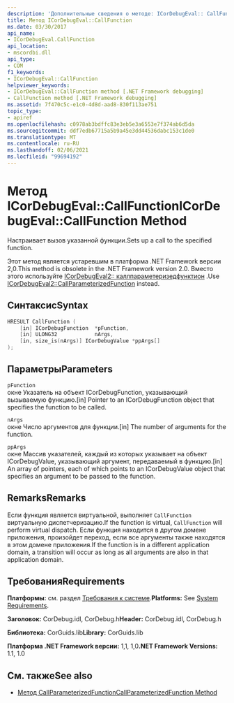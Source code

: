```yaml
---
description: 'Дополнительные сведения о методе: ICorDebugEval:: CallFunction'
title: Метод ICorDebugEval::CallFunction
ms.date: 03/30/2017
api_name:
- ICorDebugEval.CallFunction
api_location:
- mscordbi.dll
api_type:
- COM
f1_keywords:
- ICorDebugEval::CallFunction
helpviewer_keywords:
- ICorDebugEval::CallFunction method [.NET Framework debugging]
- CallFunction method [.NET Framework debugging]
ms.assetid: 7f470c5c-e1c0-4d8d-aad8-830f113ae751
topic_type:
- apiref
ms.openlocfilehash: c0978ab3bdffc83e3eb5e3a6553e7f374ab6d5da
ms.sourcegitcommit: ddf7edb67715a5b9a45e3dd44536dabc153c1de0
ms.translationtype: MT
ms.contentlocale: ru-RU
ms.lasthandoff: 02/06/2021
ms.locfileid: "99694192"
---
```

# <a name="icordebugevalcallfunction-method"></a><span data-ttu-id="b689c-103">Метод ICorDebugEval::CallFunction</span><span class="sxs-lookup"><span data-stu-id="b689c-103">ICorDebugEval::CallFunction Method</span></span>

<span data-ttu-id="b689c-104">Настраивает вызов указанной функции.</span><span class="sxs-lookup"><span data-stu-id="b689c-104">Sets up a call to the specified function.</span></span>

<span data-ttu-id="b689c-105">Этот метод является устаревшим в платформа .NET Framework версии 2,0.</span><span class="sxs-lookup"><span data-stu-id="b689c-105">This method is obsolete in the .NET Framework version 2.0.</span></span> <span data-ttu-id="b689c-106">Вместо этого используйте [ICorDebugEval2:: каллпараметеризедфунктион](icordebugeval2-callparameterizedfunction-method.md) .</span><span class="sxs-lookup"><span data-stu-id="b689c-106">Use [ICorDebugEval2::CallParameterizedFunction](icordebugeval2-callparameterizedfunction-method.md) instead.</span></span>

## <a name="syntax"></a><span data-ttu-id="b689c-107">Синтаксис</span><span class="sxs-lookup"><span data-stu-id="b689c-107">Syntax</span></span>

```cpp
HRESULT CallFunction (
    [in] ICorDebugFunction  *pFunction,
    [in] ULONG32            nArgs,
    [in, size_is(nArgs)] ICorDebugValue *ppArgs[]
);
```

## <a name="parameters"></a><span data-ttu-id="b689c-108">Параметры</span><span class="sxs-lookup"><span data-stu-id="b689c-108">Parameters</span></span>

`pFunction`\
<span data-ttu-id="b689c-109">окне Указатель на объект ICorDebugFunction, указывающий вызываемую функцию.</span><span class="sxs-lookup"><span data-stu-id="b689c-109">[in] Pointer to an ICorDebugFunction object that specifies the function to be called.</span></span>

`nArgs`\
<span data-ttu-id="b689c-110">окне Число аргументов для функции.</span><span class="sxs-lookup"><span data-stu-id="b689c-110">[in] The number of arguments for the function.</span></span>

`ppArgs`\
<span data-ttu-id="b689c-111">окне Массив указателей, каждый из которых указывает на объект ICorDebugValue, указывающий аргумент, передаваемый в функцию.</span><span class="sxs-lookup"><span data-stu-id="b689c-111">[in] An array of pointers, each of which points to an ICorDebugValue object that specifies an argument to be passed to the function.</span></span>

## <a name="remarks"></a><span data-ttu-id="b689c-112">Remarks</span><span class="sxs-lookup"><span data-stu-id="b689c-112">Remarks</span></span>

<span data-ttu-id="b689c-113">Если функция является виртуальной, выполняет `CallFunction` виртуальную диспетчеризацию.</span><span class="sxs-lookup"><span data-stu-id="b689c-113">If the function is virtual, `CallFunction` will perform virtual dispatch.</span></span> <span data-ttu-id="b689c-114">Если функция находится в другом домене приложения, произойдет переход, если все аргументы также находятся в этом домене приложения.</span><span class="sxs-lookup"><span data-stu-id="b689c-114">If the function is in a different application domain, a transition will occur as long as all arguments are also in that application domain.</span></span>

## <a name="requirements"></a><span data-ttu-id="b689c-115">Требования</span><span class="sxs-lookup"><span data-stu-id="b689c-115">Requirements</span></span>

<span data-ttu-id="b689c-116">**Платформы:** см. раздел [Требования к системе](../../get-started/system-requirements.md).</span><span class="sxs-lookup"><span data-stu-id="b689c-116">**Platforms:** See [System Requirements](../../get-started/system-requirements.md).</span></span>

<span data-ttu-id="b689c-117">**Заголовок:** CorDebug.idl, CorDebug.h</span><span class="sxs-lookup"><span data-stu-id="b689c-117">**Header:** CorDebug.idl, CorDebug.h</span></span>

<span data-ttu-id="b689c-118">**Библиотека:** CorGuids.lib</span><span class="sxs-lookup"><span data-stu-id="b689c-118">**Library:** CorGuids.lib</span></span>

<span data-ttu-id="b689c-119">**Платформа .NET Framework версии:** 1,1, 1,0</span><span class="sxs-lookup"><span data-stu-id="b689c-119">**.NET Framework Versions:** 1.1, 1.0</span></span>

## <a name="see-also"></a><span data-ttu-id="b689c-120">См. также</span><span class="sxs-lookup"><span data-stu-id="b689c-120">See also</span></span>

- [<span data-ttu-id="b689c-121">Метод CallParameterizedFunction</span><span class="sxs-lookup"><span data-stu-id="b689c-121">CallParameterizedFunction Method</span></span>](icordebugeval2-callparameterizedfunction-method.md)
